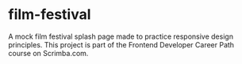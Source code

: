 # film-festival
A mock film festival splash page made to practice responsive design principles.
This project is part of the Frontend Developer Career Path course on Scrimba.com.
